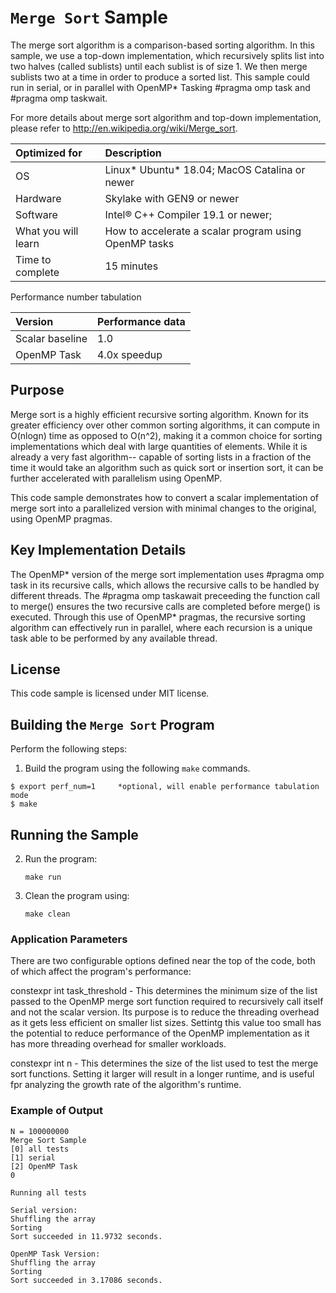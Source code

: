 # `Merge Sort` Sample

The merge sort algorithm is a comparison-based sorting algorithm. In this sample, we use a top-down implementation, which recursively splits list into two halves (called sublists) until each sublist is of size 1. We then merge sublists two at a time in order to produce a sorted list. This sample could run in serial, or in parallel with OpenMP* Tasking #pragma omp task and #pragma omp taskwait.

For more details about merge sort algorithm and top-down implementation, please refer to http://en.wikipedia.org/wiki/Merge_sort.

| Optimized for                     | Description
|:---                               |:---
| OS                                | Linux* Ubuntu* 18.04; MacOS Catalina or newer
| Hardware                          | Skylake with GEN9 or newer
| Software                          | Intel&reg; C++ Compiler 19.1 or newer;
| What you will learn               | How to accelerate a scalar program using OpenMP tasks
| Time to complete                  | 15 minutes

Performance number tabulation

| Version                           | Performance data
|:---                               |:---
| Scalar baseline                   | 1.0
| OpenMP Task                       | 4.0x speedup


## Purpose

Merge sort is a highly efficient recursive sorting algorithm. Known for its greater efficiency over other common sorting algorithms, it can compute in O(nlogn) time as opposed to O(n^2), making it a common choice for sorting implementations which deal with large quantities of elements. While it is already a very fast algorithm-- capable of sorting lists in a fraction of the time it would take an algorithm such as quick sort or insertion sort, it can be further accelerated with parallelism using OpenMP.

This code sample demonstrates how to convert a scalar implementation of merge sort into a parallelized version with minimal changes to the original, using OpenMP pragmas.


## Key Implementation Details 

The OpenMP* version of the merge sort implementation uses #pragma omp task in its recursive calls, which allows the recursive calls to be handled by different threads. The #pragma omp taskawait preceeding the function call to merge() ensures the two recursive calls are completed before merge() is executed. Through this use of OpenMP* pragmas, the recursive sorting algorithm can effectively run in parallel, where each recursion is a unique task able to be performed by any available thread.

 
## License  

This code sample is licensed under MIT license. 


## Building the `Merge Sort` Program

Perform the following steps:
1. Build the program using the following `make` commands. 
``` 
$ export perf_num=1     *optional, will enable performance tabulation mode
$ make
```

## Running the Sample

2. Run the program:
    ```
    make run
    ```

3. Clean the program using:
    ```
    make clean
    ```


### Application Parameters 

There are two configurable options defined near the top of the code, both of which affect the program's performance:

constexpr int task_threshold - This determines the minimum size of the list passed to the OpenMP merge sort function required to recursively call itself and not the scalar version. Its purpose is to reduce the threading overhead as it gets less efficient on smaller list sizes. Settintg this value too small has the potential to reduce performance of the OpenMP implementation as it has more threading overhead for smaller workloads.

constexpr int n - This determines the size of the list used to test the merge sort functions. Setting it larger will result in a longer runtime, and is useful fpr analyzing the growth rate of the algorithm's runtime.


### Example of Output
```
N = 100000000
Merge Sort Sample
[0] all tests
[1] serial
[2] OpenMP Task
0

Running all tests

Serial version:
Shuffling the array
Sorting
Sort succeeded in 11.9732 seconds.

OpenMP Task Version:
Shuffling the array
Sorting
Sort succeeded in 3.17086 seconds.
```